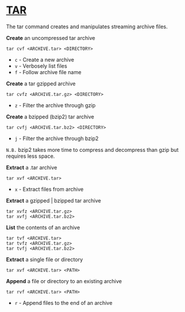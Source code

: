 # [TAR](https://man7.org/linux/man-pages/man1/tar.1.html) 
The tar command creates and manipulates streaming archive files.

__Create__ an uncompressed tar archive
```
tar cvf <ARCHIVE.tar> <DIRECTORY>
```
- `c` - Create a new archive
- `v` - Verbosely list files
- `f` - Follow archive file name

__Create__ a tar gzipped archive 
```
tar cvfz <ARCHIVE.tar.gz> <DIRECTORY>
```
- `z` - Filter the archive through gzip

__Create__ a bzipped (bzip2) tar archive 
```
tar cvfj <ARCHIVE.tar.bz2> <DIRECTORY>
```
- `j` - Filter the archive through bzip2

`N.B.` bzip2 takes more time to compress and decompress than gzip but requires less space.

__Extract__ a .tar archive
```
tar xvf <ARCHIVE.tar>
```
- `x` - Extract files from archive

__Extract__ a gzipped | bzipped tar archive
```
tar xvfz <ARCHIVE.tar.gz>
tar xvfj <ARCHIVE.tar.bz2>
```

__List__ the contents of an archive
```
tar tvf <ARCHIVE.tar>
tar tvfz <ARCHIVE.tar.gz>
tar tvfj <ARCHIVE.tar.bz2>
```

__Extract__ a single file or directory
```
tar xvf <ARCHIVE.tar> <PATH>
```

__Append__ a file or directory to an existing archive
```
tar rvf <ARCHIVE.tar> <PATH>
```
- `r` - Append files to the end of an archive
